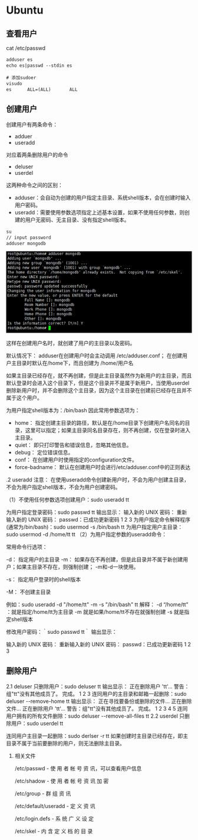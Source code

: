 # Ubuntu

## 查看用户

cat /etc/passwd

```
adduser es
echo es|passwd --stdin es

# 添加sudoer
visudo
es      ALL=(ALL)       ALL
```

## 创建用户

创建用户有两条命令：

* adduer
* useradd

对应着两条删除用户的命令

* deluser
* userdel

这两种命令之间的区别：

* adduser：会自动为创建的用户指定主目录、系统shell版本，会在创建时输入用户密码。 
* useradd：需要使用参数选项指定上述基本设置，如果不使用任何参数，则创建的用户无密码、无主目录、没有指定shell版本。

```
su
// input password
adduser mongodb
```

![](../../.gitbook/assets/adduser.png)

这样在创建用户名时，就创建了用户的主目录以及密码。

默认情况下： adduser在创建用户时会主动调用 /etc/adduser.conf； 在创建用户主目录时默认在/home下，而且创建为 /home/用户名

如果主目录已经存在，就不再创建，但是此主目录虽然作为新用户的主目录，而且默认登录时会进入这个目录下，但是这个目录并不是属于新用户，当使用userdel删除新用户时，并不会删除这个主目录，因为这个主目录在创建前已经存在且并不属于这个用户。

为用户指定shell版本为：/bin/bash 因此常用参数选项为：

* home： 指定创建主目录的路径，默认是在/home目录下创建用户名同名的目录，这里可以指定；如果主目录同名目录存在，则不再创建，仅在登录时进入主目录。
* quiet： 即只打印警告和错误信息，忽略其他信息。
* debug： 定位错误信息。
* conf： 在创建用户时使用指定的configuration文件。
* force-badname： 默认在创建用户时会进行/etc/adduser.conf中的正则表达

.2 useradd 注意： 在使用useradd命令创建新用户时，不会为用户创建主目录，不会为用户指定shell版本，不会为用户创建密码。

（1）不使用任何参数选项创建用户：sudo useradd tt

为用户指定登录密码：sudo passwd tt 输出显示： 输入新的 UNIX 密码： 重新输入新的 UNIX 密码： passwd：已成功更新密码 1 2 3 为用户指定命令解释程序(通常为/bin/bash)：sudo usermod -s /bin/bash tt 为用户指定用户主目录：sudo usermod -d /home/tt tt （2）为用户指定参数的useradd命令：

常用命令行选项：

\-d： 指定用户的主目录 -m： 如果存在不再创建，但是此目录并不属于新创建用户；如果主目录不存在，则强制创建； -m和-d一块使用。

\-s： 指定用户登录时的shell版本

\-M： 不创建主目录

例如：sudo useradd -d "/home/tt" -m -s "/bin/bash" tt 解释： -d “/home/tt” ：就是指定/home/tt为主目录 -m 就是如果/home/tt不存在就强制创建 -s 就是指定shell版本

修改用户密码：｀sudo passwd tt｀ 输出显示：

输入新的 UNIX 密码： 重新输入新的 UNIX 密码： passwd：已成功更新密码 1 2 3

## 删除用户

2.1 deluser 只删除用户：sudo deluser tt 输出显示： 正在删除用户 'tt'... 警告：组"tt"没有其他成员了。 完成。 1 2 3 连同用户的主目录和邮箱一起删除：sudo deluser --remove-home tt 输出显示： 正在寻找要备份或删除的文件... 正在删除文件... 正在删除用户 'tt'... 警告：组"tt"没有其他成员了。 完成。 1 2 3 4 5 连同用户拥有的所有文件删除：sudo deluser --remove-all-files tt 2.2 userdel 只删除用户：sudo userdel tt

连同用户主目录一起删除：sudo derlser -r tt 如果创建时主目录已经存在，即主目录不属于当前要删除的用户，则无法删除主目录。

1.  相关文件

    /etc/passwd - 使 用 者 帐 号 资 讯，可以查看用户信息

    /etc/shadow - 使 用 者 帐 号 资 讯 加 密

    /etc/group - 群 组 资 讯

    /etc/default/useradd - 定 义 资 讯

    /etc/login.defs - 系 统 广 义 设 定

    /etc/skel - 内 含 定 义 档 的 目 录
